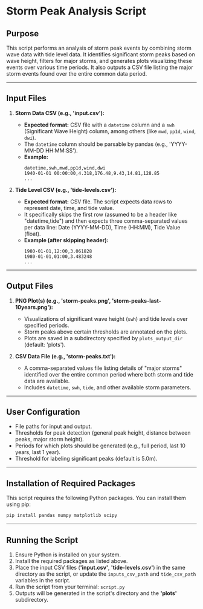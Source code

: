# Storm Peak Analysis Script

## Purpose

This script performs an analysis of storm peak events by combining storm wave data with tide level data. It identifies significant storm peaks based on wave height, filters for major storms, and generates plots visualizing these events over various time periods. It also outputs a CSV file listing the major storm events found over the entire common data period.

---

## Input Files

1.  **Storm Data CSV (e.g., 'input.csv'):**
    * **Expected format:** CSV file with a `datetime` column and a `swh` (Significant Wave Height) column, among others (like `mwd`, `pp1d`, `wind`, `dwi`).
    * The `datetime` column should be parsable by pandas (e.g., 'YYYY-MM-DD HH:MM:SS').
    * **Example:**
        ```csv
        datetime,swh,mwd,pp1d,wind,dwi
        1940-01-01 00:00:00,4.318,176.48,9.43,14.81,128.85
        ...
        ```

2.  **Tide Level CSV (e.g., 'tide-levels.csv'):**
    * **Expected format:** CSV file. The script expects data rows to represent date, time, and tide value.
    * It specifically skips the first row (assumed to be a header like "datetime,tide") and then expects three comma-separated values per data line: Date (YYYY-MM-DD), Time (HH:MM), Tide Value (float).
    * **Example (after skipping header):**
        ```csv
        1980-01-01,12:00,3.061828
        1980-01-01,01:00,3.483248
        ...
        ```

---

## Output Files

1.  **PNG Plot(s) (e.g., 'storm-peaks.png', 'storm-peaks-last-10years.png'):**
    * Visualizations of significant wave height (`swh`) and tide levels over specified periods.
    * Storm peaks above certain thresholds are annotated on the plots.
    * Plots are saved in a subdirectory specified by `plots_output_dir` (default: 'plots').

2.  **CSV Data File (e.g., 'storm-peaks.txt'):**
    * A comma-separated values file listing details of "major storms" identified over the entire common period where both storm and tide data are available.
    * Includes `datetime`, `swh`, `tide`, and other available storm parameters.

---

## User Configuration

* File paths for input and output.
* Thresholds for peak detection (general peak height, distance between peaks, major storm height).
* Periods for which plots should be generated (e.g., full period, last 10 years, last 1 year).
* Threshold for labeling significant peaks (default is 5.0m).

---

## Installation of Required Packages

This script requires the following Python packages. You can install them using pip:

```bash
pip install pandas numpy matplotlib scipy
```

---

## Running the Script

1.  Ensure Python is installed on your system.
2.  Install the required packages as listed above.
3.  Place the input CSV files (**'input.csv'**, **'tide-levels.csv'**) in the same directory as the script, or update the `inputs_csv_path` and `tide_csv_path` variables in the script.
4.  Run the script from your terminal: `script.py`
5.  Outputs will be generated in the script's directory and the **'plots'** subdirectory.
